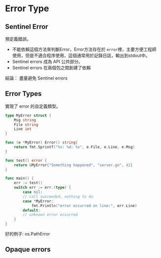 # Error Type

## Sentinel Error
預定義錯誤。

- 不能依賴這個方法來判斷Error，Error方法存在於 `error`裡，主要方便工程師使用，但是不適合程序使用，這個通常用於記錄日誌，輸出到stdout中。
- Sentinel errors 成為 API 公共部分。
- Sentinel errors 在兩個包之間創建了依賴
  
結論： 盡量避免 Sentinel errors

## Error Types
實現了 error 的自定義類型。

```Go
type MyError struct {
    Msg string
    File string
    Line int
}

func (e *MyError) Error() string{
    return fmt.Sprintf("%s: %d: %s", e.File, e.Line, e.Msg)
}

func test() error {
    return &MyError{"Something happened", "server.go", 42}
}

func main() {
    err := test()
    switch err := err.(type) {
        case nil:
        // call succeeded, nothing to do
        case *MyError:
            fmt.Println("error occurred on line:", err.Line)
        default:
        // unknown error occurred
    }
}
```

好的例子: os.PathError

## Opaque errors